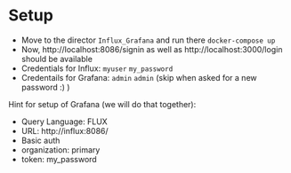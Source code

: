 # Setup

* Move to the director `Influx_Grafana` and run there `docker-compose up`
* Now, http://localhost:8086/signin as well as http://localhost:3000/login should be available
* Credentials for Influx: `myuser` `my_password`
* Credentails for Grafana: `admin` `admin` (skip when asked for a new password :) )


Hint for setup of Grafana (we will do that together):

* Query Language: FLUX
* URL: http://influx:8086/
* Basic auth
* organization: primary
* token: my_password

